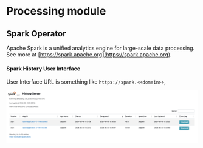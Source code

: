 # Processing module

## Spark Operator
Apache Spark is a unified analytics engine for large-scale data processing. 
See more at [https://spark.apache.org](https://spark.apache.org).


#### Spark History User Interface
User Interface URL is something like `https://spark.<<domain>>`,

![spark-history](images/spark-history.png)
